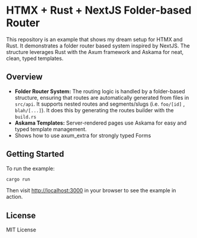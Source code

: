 # HTMX + Rust + NextJS Folder-based Router

This repository is an example that shows my dream setup for HTMX and Rust. It demonstrates a folder router based system inspired by NextJS. The structure leverages Rust with the Axum framework and Askama for neat, clean, typed templates.

## Overview

- **Folder Router System:** The routing logic is handled by a folder-based structure, ensuring that routes are automatically generated from files in `src/api`. It supports nested routes and segments/slugs (i.e. `foo/[id]` , `blah/[...]`). It does this by generating the routes builder with the `build.rs`
- **Askama Templates:** Server-rendered pages use Askama for easy and typed template management.
- Shows how to use axum_extra for strongly typed Forms

## Getting Started

To run the example:

```bash
cargo run
```

Then visit [http://localhost:3000](http://localhost:3000) in your browser to see the example in action.

## License

MIT License

